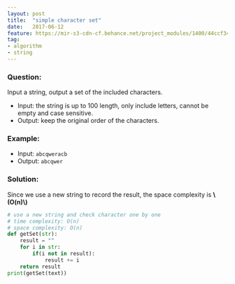 ```yaml
---
layout: post
title:  "simple character set"
date:   2017-06-12
feature: https://mir-s3-cdn-cf.behance.net/project_modules/1400/44ccf349535589.58b77ea8a4467.jpg
tag:
- algorithm
- string
---
```

### Question: 
Input a string, output a set of the included characters.
- Input: the string is up to 100 length, only include letters, cannot be empty and case sensitive.
- Output: keep the original order of the characters.

### Example:
- Input: `abcqweracb`
- Output: `abcqwer`

### Solution:
Since we use a new string to record the result, the space complexity is __\\(O\(n\)\\)__
```python
# use a new string and check character one by one
# time complexity: O(n)
# space complexity: O(n)
def getSet(str):
	result = ""
	for i in str:
		if(i not in result):
			result += i
	return result
print(getSet(text))
```